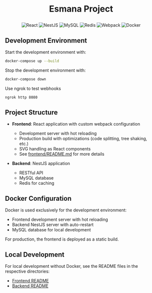 # <p align="center">Esmana Project</p>

<div align="center">

![React](https://img.shields.io/badge/react-%2320232a.svg?style=for-the-badge&logo=react&logoColor=%2361DAFB)
![NestJS](https://img.shields.io/badge/nestjs-%23E0234E.svg?style=for-the-badge&logo=nestjs&logoColor=white)
![MySQL](https://img.shields.io/badge/mysql-4479A1.svg?style=for-the-badge&logo=mysql&logoColor=white)
![Redis](https://img.shields.io/badge/redis-%23DD0031.svg?style=for-the-badge&logo=redis&logoColor=white)
![Webpack](https://img.shields.io/badge/webpack-%238DD6F9.svg?style=for-the-badge&logo=webpack&logoColor=black)
![Docker](https://img.shields.io/badge/docker-%230db7ed.svg?style=for-the-badge&logo=docker&logoColor=white)

</div>

## Development Environment

Start the development environment with:

```bash
docker-compose up --build
```

Stop the development environment with:

```bash
docker-compose down
```

Use ngrok to test webhooks
```bash
ngrok http 8080
```

## Project Structure

- **Frontend**: React application with custom webpack configuration
  - Development server with hot reloading
  - Production build with optimizations (code splitting, tree shaking, etc.)
  - SVG handling as React components
  - See [frontend/README.md](frontend/README.md) for more details

- **Backend**: NestJS application
  - RESTful API
  - MySQL database
  - Redis for caching

## Docker Configuration

Docker is used exclusively for the development environment:

- Frontend development server with hot reloading
- Backend NestJS server with auto-restart
- MySQL database for local development

For production, the frontend is deployed as a static build.

## Local Development

For local development without Docker, see the README files in the respective directories:
- [Frontend README](frontend/README.md)
- [Backend README](backend/README.md)
